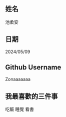 姓名
----
池柔安

日期
----
2024/05/09

Github Username
---------------
Zonaaaaaaa

我最喜歡的三件事
---------------
吃飯 睡覺 看書